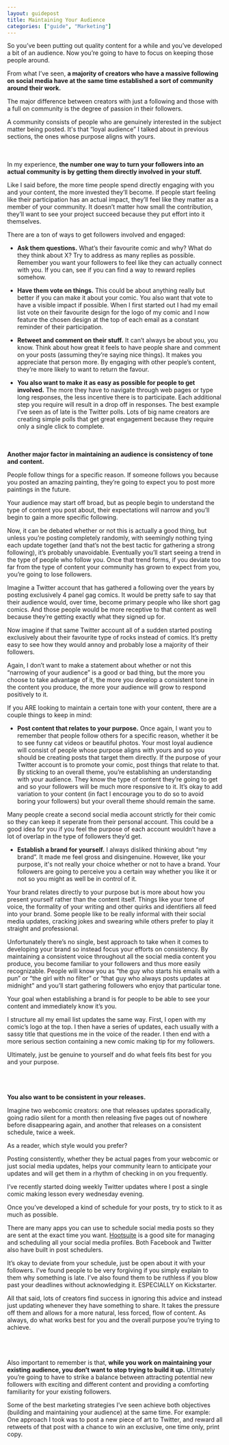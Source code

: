 ```yaml
---
layout: guidepost
title: Maintaining Your Audience
categories: ["guide", "Marketing"]
---
```


So you’ve been putting out quality content for a while and you’ve developed a bit of an audience. Now you’re going to have to focus on keeping those people around.

From what I’ve seen, **a majority of creators who have a massive following on social media have at the same time established a sort of community around their work.**

The major difference between creators with just a following and those with a full on community is the degree of passion in their followers.

A community consists of people who are genuinely interested in the subject matter being posted. It's that “loyal audience” I talked about in previous sections, the ones whose purpose aligns with yours.

<br><br>
In my experience, **the number one way to turn your followers into an actual community is by getting them directly involved in your stuff.**

Like I said before, the more time people spend directly engaging with you and your content, the more invested they’ll become. If people start feeling like their participation has an actual impact, they’ll feel like they matter as a member of your community. It doesn’t matter how small the contribution, they’ll want to see your project succeed because they put effort into it themselves.

There are a ton of ways to get followers involved and engaged:

- **Ask them questions.** What’s their favourite comic and why? What do they think about X? Try to address as many replies as possible. Remember you want your followers to feel like they can actually connect with you. If you can, see if you can find a way to reward replies somehow.

- **Have them vote on things.** This could be about anything really but better if you can make it about your comic. You also want that vote to have a visible impact if possible. When I first started out I had my email list vote on their favourite design for the logo of my comic and I now feature the chosen design at the top of each email as a constant reminder of their participation.

- **Retweet and comment on their stuff.** It can’t always be about you, you know. Think about how great it feels to have people share and comment on your posts (assuming they’re saying nice things). It makes you appreciate that person more. By engaging with other people’s content, they’re more likely to want to return the favour.

- **You also want to make it as easy as possible for people to get involved.** The more they have to navigate through web pages or type long responses, the less incentive there is to participate. Each additional step you require will result in a drop off in responses. The best example I’ve seen as of late is the Twitter polls. Lots of big name creators are creating simple polls that get great engagement because they require only a single click to complete.

<br><br>
**Another major factor in maintaining an audience is consistency of tone and content.**

People follow things for a specific reason. If someone follows you because you posted an amazing painting, they’re going to expect you to post more paintings in the future.

Your audience may start off broad, but as people begin to understand the type of content you post about, their expectations will narrow and you’ll begin to gain a more specific following.

Now, it can be debated whether or not this is actually a good thing, but unless you’re posting completely randomly, with seemingly nothing tying each update together (and that’s not the best tactic for gathering a strong following), it’s probably unavoidable. Eventually you’ll start seeing a trend in the type of people who follow you. Once that trend forms, if you deviate too far from the type of content your community has grown to expect from you, you’re going to lose followers.

Imagine a Twitter account that has gathered a following over the years by posting exclusively 4 panel gag comics. It would be pretty safe to say that their audience would, over time, become primary people who like short gag comics. And those people would be more receptive to that content as well because they’re getting exactly what they signed up for. 

Now imagine if that same Twitter account all of a sudden started posting exclusively about their favourite type of rocks instead of comics. It’s pretty easy to see how they would annoy and probably lose a majority of their followers.

Again, I don’t want to make a statement about whether or not this “narrowing of your audience” is a good or bad thing, but the more you choose to take advantage of it, the more you develop a consistent tone in the content you produce, the more your audience will grow to respond positively to it.

If you ARE looking to maintain a certain tone with your content, there are a couple things to keep in mind:

- **Post content that relates to your purpose.** Once again, I want you to remember that people follow others for a specific reason, whether it be to see funny cat videos or beautiful photos. Your most loyal audience will consist of people whose purpose aligns with yours and so you should be creating posts that target them directly. If the purpose of your Twitter account is to promote your comic, post things that relate to that. By sticking to an overall theme, you’re establishing an understanding with your audience. They know the type of content they’re going to get and so your followers will be much more responsive to it. It’s okay to add variation to your content (in fact I encourage you to do so to avoid boring your followers) but your overall theme should remain the same.

Many people create a second social media account strictly for their comic so they can keep it seperate from their personal account. This could be a good idea for you if you feel the purpose of each account wouldn’t have a lot of overlap in the type of followers they’d get.

- **Establish a brand for yourself.** I always disliked thinking about “my brand”. It made me feel gross and disingenuine. However, like your purpose, it's not really your choice whether or not to have a brand. Your followers are going to perceive you a certain way whether you like it or not so you might as well be in control of it.

Your brand relates directly to your purpose but is more about how you present yourself rather than the content itself. Things like your tone of voice, the formality of your writing and other quirks and identifiers all feed into your brand. Some people like to be really informal with their social media updates, cracking jokes and swearing while others prefer to play it straight and professional.

Unfortunately there’s no single, best approach to take when it comes to developing your brand so instead focus your efforts on consistency. By maintaining a consistent voice throughout all the social media content you produce, you become familiar to your followers and thus more easily recognizable. People will know you as “the guy who starts his emails with a pun” or “the girl with no filter” or “that guy who always posts updates at midnight” and you’ll start gathering followers who enjoy that particular tone.

Your goal when establishing a brand is for people to be able to see your content and immediately know it’s you.

I structure all my email list updates the same way. First, I open with my comic’s logo at the top. I then have a series of updates, each usually with a sassy title that questions me in the voice of the reader. I then end with a more serious section containing a new comic making tip for my followers.

Ultimately, just be genuine to yourself and do what feels fits best for you and your purpose.

<br><br><br>
**You also want to be consistent in your releases.**

Imagine two webcomic creators: one that releases updates sporadically, going radio silent for a month then releasing five pages out of nowhere before disappearing again, and another that releases on a consistent schedule, twice a week.

As a reader, which style would you prefer?

Posting consistently, whether they be actual pages from your webcomic or just social media updates, helps your community learn to anticipate your updates and will get them in a rhythm of checking in on you frequently.

I’ve recently started doing weekly Twitter updates where I post a single comic making lesson every wednesday evening.

Once you’ve developed a kind of schedule for your posts, try to stick to it as much as possible.

There are many apps you can use to schedule social media posts so they are sent at the exact time you want. [Hootsuite](https://hootsuite.com/) is a good site for managing and scheduling all your social media profiles. Both Facebook and Twitter also have built in post schedulers.

It’s okay to deviate from your schedule, just be open about it with your followers. I’ve found people to be very forgiving if you simply explain to them why something is late. I’ve also found them to be ruthless if you blow past your deadlines without acknowledging it. ESPECIALLY on Kickstarter.

All that said, lots of creators find success in ignoring this advice and instead just updating whenever they have something to share. It takes the pressure off them and allows for a more natural, less forced, flow of content. As always, do what works best for you and the overall purpose you’re trying to achieve.

<br><br><br>
Also important to remember is that, **while you work on maintaining your existing audience, you don’t want to stop trying to build it up.** Ultimately you’re going to have to strike a balance between attracting potential new followers with exciting and different content and providing a comforting familiarity for your existing followers.

Some of the best marketing strategies I’ve seen achieve both objectives (building and maintaining your audience) at the same time. For example: One approach I took was to post a new piece of art to Twitter, and reward all retweets of that post with a chance to win an exclusive, one time only, print copy.
